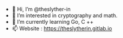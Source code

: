 - 👋 Hi, I’m @theslyther-in
- 👀 I’m interested in cryptography and math.
- 🌱 I’m currently learning Go, C ++
- 📫 Website : https://theslytherin.gitlab.io


<!---
theslyther-in/theslyther-in is a ✨ special ✨ repository because its `README.md` (this file) appears on your GitHub profile.
You can click the Preview link to take a look at your changes.
--->

